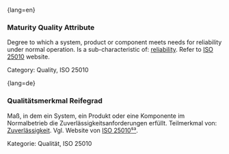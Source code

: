 {lang=en}
### Maturity Quality Attribute
Degree to which a system, product or component meets needs for reliability under normal operation.
Is a sub-characteristic of: [reliability](#term-reliability-quality-attribute).
Refer to [ISO 25010](http://iso25000.com/index.php/en/iso-25000-standards/iso-25010) website.

Category: Quality, ISO 25010

{lang=de}
### Qualitätsmerkmal Reifegrad

Maß, in dem ein System, ein Produkt oder eine Komponente im
Normalbetrieb die Zuverlässigkeitsanforderungen erfüllt. Teilmerkmal
von: [Zuverlässigkeit](#_bookmark169). Vgl. Website von [ISO
25010](http://iso25000.com/index.php/en/iso-25000-standards/iso-25010)[⁵³](#_bookmark132).

Kategorie: Qualität, ISO 25010

